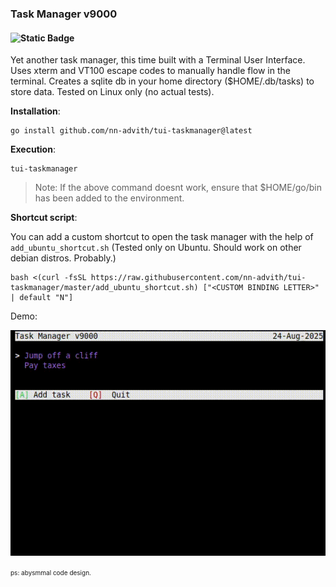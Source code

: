 ### Task Manager v9000
#### ![Static Badge](https://img.shields.io/badge/TUI-c383fc)

Yet another task manager, this time built with a Terminal User Interface. Uses xterm and VT100 escape codes to manually handle flow in the terminal. Creates a sqlite db in your home directory ($HOME/.db/tasks) to store data. Tested on Linux only (no actual tests).

**Installation**:

```
go install github.com/nn-advith/tui-taskmanager@latest
```

**Execution**:

```
tui-taskmanager
```

> Note: If the above command doesnt work, ensure that $HOME/go/bin has been added to the environment.

**Shortcut script**:

You can add a custom shortcut to open the task manager with the help of ```add_ubuntu_shortcut.sh``` (Tested only on Ubuntu. Should work on other debian distros. Probably.)

```
bash <(curl -fsSL https://raw.githubusercontent.com/nn-advith/tui-taskmanager/master/add_ubuntu_shortcut.sh) ["<CUSTOM BINDING LETTER>" | default "N"]
```

Demo:

![procrastination 101](./assets/snailpace.gif)

<span style="font-size:10px">ps: abysmmal code design.</span>
